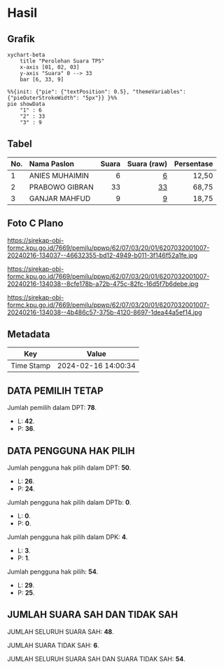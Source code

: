 # Hasil

## Grafik

```mermaid
xychart-beta
    title "Perolehan Suara TPS"
    x-axis [01, 02, 03]
    y-axis "Suara" 0 --> 33
    bar [6, 33, 9]
```

```mermaid
%%{init: {"pie": {"textPosition": 0.5}, "themeVariables": {"pieOuterStrokeWidth": "5px"}} }%%
pie showData
    "1" : 6
    "2" : 33
    "3" : 9
```

## Tabel

| No. | Nama Paslon    | Suara | Suara (raw) | Persentase |
|:--- |:-------------- | -----:| -----------:| ----------:|
| 1   | ANIES MUHAIMIN | 6     | [6][p-1]    | 12,50      |
| 2   | PRABOWO GIBRAN | 33    | [33][p-2]   | 68,75      |
| 3   | GANJAR MAHFUD  | 9     | [9][p-3]    | 18,75      |


[p-1]: https://github.com/gigit-pemilu/pemilu-2024-62-kalimantan-tengah/blob/main/pilpres/hitung-suara/sub/62-kalimantan-tengah/sub/07-seruyan/sub/03-danau-sembuluh/sub/2001-telaga-pulang/sub/007-tps/sub/paslon-1.txt
[p-2]: https://github.com/gigit-pemilu/pemilu-2024-62-kalimantan-tengah/blob/main/pilpres/hitung-suara/sub/62-kalimantan-tengah/sub/07-seruyan/sub/03-danau-sembuluh/sub/2001-telaga-pulang/sub/007-tps/sub/paslon-2.txt
[p-3]: https://github.com/gigit-pemilu/pemilu-2024-62-kalimantan-tengah/blob/main/pilpres/hitung-suara/sub/62-kalimantan-tengah/sub/07-seruyan/sub/03-danau-sembuluh/sub/2001-telaga-pulang/sub/007-tps/sub/paslon-3.txt

## Foto C Plano

https://sirekap-obj-formc.kpu.go.id/7669/pemilu/ppwp/62/07/03/20/01/6207032001007-20240216-134037--46632355-bd12-4949-b011-3f146f52a1fe.jpg

https://sirekap-obj-formc.kpu.go.id/7669/pemilu/ppwp/62/07/03/20/01/6207032001007-20240216-134038--8cfe178b-a72b-475c-82fc-16d5f7b6debe.jpg

https://sirekap-obj-formc.kpu.go.id/7669/pemilu/ppwp/62/07/03/20/01/6207032001007-20240216-134038--4b486c57-375b-4120-8697-1dea44a5ef14.jpg


## Metadata

| Key        | Value               |
| ---------- | ------------------- |
| Time Stamp | 2024-02-16 14:00:34 |


## DATA PEMILIH TETAP

Jumlah pemilih dalam DPT: **78**.
 * L: **42**.
 * P: **36**.

## DATA PENGGUNA HAK PILIH

Jumlah pengguna hak pilih dalam DPT: **50**.
 * L: **26**.
 * P: **24**.

Jumlah pengguna hak pilih dalam DPTb: **0**.
 * L: **0**.
 * P: **0**.

Jumlah pengguna hak pilih dalam DPK: **4**.
 * L: **3**.
 * P: **1**.

Jumlah pengguna hak pilih: **54**.
 * L: **29**.
 * P: **25**.

## JUMLAH SUARA SAH DAN TIDAK SAH

JUMLAH SELURUH SUARA SAH: **48**.

JUMLAH SUARA TIDAK SAH: **6**.

JUMLAH SELURUH SUARA SAH DAN SUARA TIDAK SAH: **54**.


